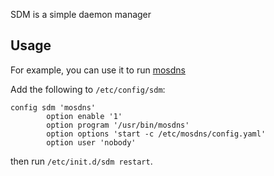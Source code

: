 SDM is a simple daemon manager


## Usage

For example, you can use it to run [mosdns](https://github.com/ekkog/openwrt-mosdns)

Add the following to `/etc/config/sdm`:

```
config sdm 'mosdns'
        option enable '1'
        option program '/usr/bin/mosdns'
        option options 'start -c /etc/mosdns/config.yaml'
        option user 'nobody'
```

then run `/etc/init.d/sdm restart`.
